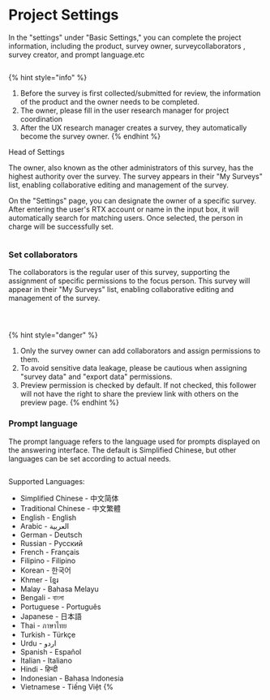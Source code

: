 # Project Settings

In the "settings" under "Basic Settings," you can complete the project information, including the  product, survey owner, surveycollaborators , survey creator, and prompt language.etc

<figure><img src="../../../.gitbook/assets/image (21) (1) (1) (1) (1) (1).png" alt=""><figcaption></figcaption></figure>

{% hint style="info" %}
1. Before the survey is first collected/submitted for review, the information of the  product and the owner needs to be completed.
2. The owner, please fill in the user research manager for project coordination
3. After the UX research manager creates a survey, they automatically become the survey owner.
{% endhint %}

Head of Settings

The owner, also known as the other administrators of this survey, has the highest authority over the survey. The survey appears in their "My Surveys" list, enabling collaborative editing and management of the survey.

On the "Settings" page, you can designate the owner of a specific survey. After entering the user's RTX account or name in the input box, it will automatically search for matching users. Once selected, the person in charge will be successfully set.

<figure><img src="../../../.gitbook/assets/image (19).png" alt=""><figcaption></figcaption></figure>

### Set  collaborators

The  collaborators  is the regular user of this survey, supporting the assignment of specific permissions to the focus person. This survey will appear in their "My Surveys" list, enabling collaborative editing and management of the survey.

<figure><img src="../../../.gitbook/assets/image (22).png" alt=""><figcaption></figcaption></figure>

<figure><img src="../../../.gitbook/assets/image (2).png" alt=""><figcaption></figcaption></figure>



<figure><img src="../../../.gitbook/assets/image (3).png" alt=""><figcaption></figcaption></figure>

{% hint style="danger" %}
1. Only the survey owner can add  collaborators and assign permissions to them.
2. To avoid sensitive data leakage, please be cautious when assigning "survey data" and "export data" permissions.
3. Preview permission is checked by default. If not checked, this follower will not have the right to share the preview link with others on the preview page.
{% endhint %}

### Prompt language

The prompt language refers to the language used for prompts displayed on the answering interface. The default is Simplified Chinese, but other languages can be set according to actual needs.

<figure><img src="../../../.gitbook/assets/image (21).png" alt=""><figcaption></figcaption></figure>

Supported Languages:

* Simplified Chinese - 中文简体
* Traditional Chinese - 中文繁體
* English - English
* Arabic - العربية
* German - Deutsch
* Russian - Pусский
* French - Français
* Filipino - Filipino
* Korean - 한국어
* Khmer - ខ្មែរ
* Malay - Bahasa Melayu
* Bengali - বাংলা
* Portuguese - Português
* Japanese - 日本語
* Thai - ภาษาไทย
* Turkish - Türkçe
* Urdu - اردو‎
* Spanish - Español
* Italian - Italiano
* Hindi - हिन्दी
* Indonesian - Bahasa Indonesia
* Vietnamese - Tiếng Việt \{%



<figure><img src="../../../.gitbook/assets/Snipaste_2023-10-08_11-56-04.png" alt=""><figcaption></figcaption></figure>

<figure><img src="../../../.gitbook/assets/Snipaste_2023-10-08_11-57-10.png" alt=""><figcaption></figcaption></figure>
